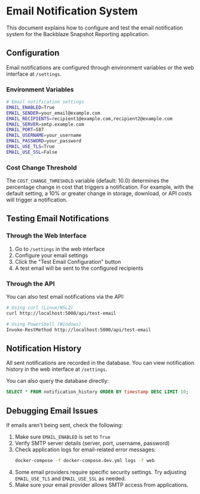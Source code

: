 # Email Notification System

This document explains how to configure and test the email notification system for the Backblaze Snapshot Reporting application.

## Configuration

Email notifications are configured through environment variables or the web interface at `/settings`.

### Environment Variables

```bash
# Email notification settings
EMAIL_ENABLED=True
EMAIL_SENDER=your_email@example.com
EMAIL_RECIPIENTS=recipient1@example.com,recipient2@example.com
EMAIL_SERVER=smtp.example.com
EMAIL_PORT=587
EMAIL_USERNAME=your_username
EMAIL_PASSWORD=your_password
EMAIL_USE_TLS=True
EMAIL_USE_SSL=False
```

### Cost Change Threshold

The `COST_CHANGE_THRESHOLD` variable (default: 10.0) determines the percentage change in cost that triggers a notification. For example, with the default setting, a 10% or greater change in storage, download, or API costs will trigger a notification.

## Testing Email Notifications

### Through the Web Interface

1. Go to `/settings` in the web interface
2. Configure your email settings
3. Click the "Test Email Configuration" button
4. A test email will be sent to the configured recipients

### Through the API

You can also test email notifications via the API:

```bash
# Using curl (Linux/WSL2)
curl http://localhost:5000/api/test-email

# Using PowerShell (Windows)
Invoke-RestMethod http://localhost:5000/api/test-email
```

## Notification History

All sent notifications are recorded in the database. You can view notification history in the web interface at `/settings`.

You can also query the database directly:

```sql
SELECT * FROM notification_history ORDER BY timestamp DESC LIMIT 10;
```

## Debugging Email Issues

If emails aren't being sent, check the following:

1. Make sure `EMAIL_ENABLED` is set to `True`
2. Verify SMTP server details (server, port, username, password)
3. Check application logs for email-related error messages:
   ```bash
   docker-compose -f docker-compose.dev.yml logs -f web
   ```
4. Some email providers require specific security settings. Try adjusting `EMAIL_USE_TLS` and `EMAIL_USE_SSL` as needed.
5. Make sure your email provider allows SMTP access from applications.
